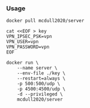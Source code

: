 ### Usage
`docker pull mcdull2020/server`

```
cat <<EOF > key
VPN_IPSEC_PSK=vpn
VPN_USER=vpn
VPN_PASSWORD=vpn
EOF
```
```
docker run \
    --name server \
    --env-file ./key \
    --restart=always \
    -p 500:500/udp \
    -p 4500:4500/udp \
    -d --privileged \
    mcdull2020/server
```
